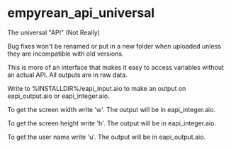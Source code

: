 empyrean_api_universal
======================

The universal "API" (Not Really)

Bug fixes won't be renamed or put in a new folder when uploaded unless they are incompatible with old versions.

This is more of an interface that makes it easy to access variables without an actual API.
All outputs are in raw data.

Write to %INSTALLDIR%/eapi_input.aio to make an output on eapi_output.aio or eapi_integer.aio.

To get the screen width write 'w'. The output will be in eapi_integer.aio.

To get the screen height write 'h'. The output will be in eapi_integer.aio.

To get the user name write 'u'. The output will be in eapi_output.aio.